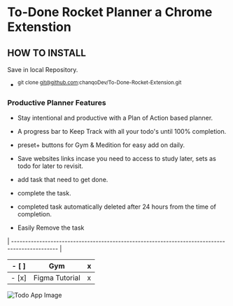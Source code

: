# To-Done Rocket Planner a Chrome Extenstion

## HOW TO INSTALL

Save in local Repository.

- <sup> git clone git@github.com:chanqoDev/To-Done-Rocket-Extension.git </sup>

### Productive Planner Features

- Stay intentional and productive with a Plan of Action based planner.

- A progress bar to Keep Track with all your todo's until 100% completion.

- preset+ buttons for Gym & Medition for easy add on daily.

- Save websites links incase you need to access to study later, sets as todo for later to revisit.

- add task that need to get done.

- complete the task.

- completed task automatically deleted after 24 hours from the time of completion.

- Easily Remove the task

| ---------------------------------------------------------------------------------------------- |

| - [ ] | Gym            | x   |
| ----- | -------------- | --- |
| - [x] | Figma Tutorial | x   |


![Todo App Image](https://i.imgur.com/BlAat1F.png/200x150 "Todo Rocket Planner banner")
